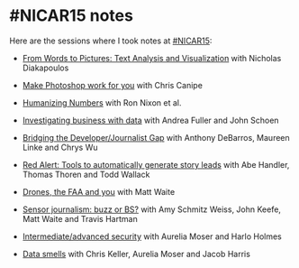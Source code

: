 # #NICAR15 notes #

Here are the sessions where I took notes at
[#NICAR15](http://ire.org/conferences/nicar2015/):

* [From Words to Pictures: Text Analysis and Visualization](20150305-0900-from_words_to_pictures.md)
  with Nicholas Diakapoulos

* [Make Photoshop work for you](20150305-1010-make_photoshop_work_for_you.md)
  with Chris Canipe

* [Humanizing Numbers](20150305-1520-humanizing_numbers.md) with Ron Nixon
  et al.

* [Investigating business with data](20150305-1630-investigating_business_with_data.md)
  with Andrea Fuller and John Schoen

* [Bridging the Developer/Journalist Gap](20150306-0900-bridging_the_developer_journalist_gap.md)
  with Anthony DeBarros, Maureen Linke and Chrys Wu

* [Red Alert: Tools to automatically generate story leads](20150306-1010-red_alert.md)
  with Abe Handler, Thomas Thoren and Todd Wallack

* [Drones, the FAA and you](20150306-1410-drones_the_faa_and_you.md) with Matt
  Waite

* [Sensor journalism: buzz or BS?](20150307-1010-sensor_journalism.md) with Amy
  Schmitz Weiss, John Keefe, Matt Waite and Travis Hartman

* [Intermediate/advanced security](20150307-1120-intermediate_advanced_security.md)
  with Aurelia Moser and Harlo Holmes

* [Data smells](20150307-1520-data_smells.md) with Chris Keller, Aurelia Moser
  and Jacob Harris
